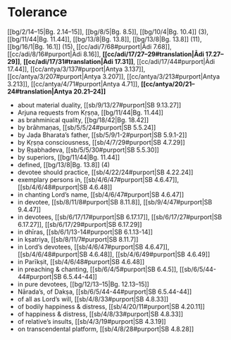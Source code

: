 # Tolerance

[[bg/2/14–15|Bg. 2.14–15]], [[bg/8/5|Bg. 8.5]], [[bg/10/4|Bg. 10.4]] (3), [[bg/11/44|Bg. 11.44]], [[bg/13/8|Bg. 13.8]], [[bg/13/8|Bg. 13.8]] (11), [[bg/16/1|Bg. 16.1]] (15), [[cc/adi/7/68#purport|Ādi 7.68]], [[cc/adi/8/16#purport|Ādi 8.16]], **[[cc/adi/17/27–29#translation|Ādi 17.27–29]]**, **[[cc/adi/17/31#translation|Ādi 17.31]]**, [[cc/adi/17/44#purport|Ādi 17.44]], [[cc/antya/3/137#purport|Antya 3.137]], [[cc/antya/3/207#purport|Antya 3.207]], [[cc/antya/3/213#purport|Antya 3.213]], [[cc/antya/4/71#purport|Antya 4.71]], **[[cc/antya/20/21–24#translation|Antya 20.21–24]]**

* about material duality, [[sb/9/13/27#purport|SB 9.13.27]]
* Arjuna requests from Kṛṣṇa, [[bg/11/44|Bg. 11.44]]
* as brahminical quality, [[bg/18/42|Bg. 18.42]]
* by brāhmaṇas, [[sb/5/5/24#purport|SB 5.5.24]]
* by Jaḍa Bharata’s father, [[sb/5/9/1-2#purport|SB 5.9.1-2]]
* by Kṛṣṇa consciousness, [[sb/4/7/29#purport|SB 4.7.29]]
* by Ṛṣabhadeva, [[sb/5/5/30#purport|SB 5.5.30]]
* by superiors, [[bg/11/44|Bg. 11.44]]
* defined, [[bg/13/8|Bg. 13.8]] (4)
* devotee should practice, [[sb/4/22/24#purport|SB 4.22.24]]
* exemplary persons in, [[sb/4/6/47#purport|SB 4.6.47]], [[sb/4/6/48#purport|SB 4.6.48]]
* in chanting Lord’s name, [[sb/4/6/47#purport|SB 4.6.47]]
* in devotee, [[sb/8/11/8#purport|SB 8.11.8]], [[sb/9/4/47#purport|SB 9.4.47]]
* in devotees, [[sb/6/17/17#purport|SB 6.17.17]], [[sb/6/17/27#purport|SB 6.17.27]], [[sb/6/17/29#purport|SB 6.17.29]]
* in dhīras, [[sb/6/1/13-14#purport|SB 6.1.13-14]]
* in kṣatriya, [[sb/8/11/7#purport|SB 8.11.7]]
* in Lord’s devotees, [[sb/4/6/47#purport|SB 4.6.47]], [[sb/4/6/48#purport|SB 4.6.48]], [[sb/4/6/49#purport|SB 4.6.49]]
* in Parīkṣit, [[sb/4/6/48#purport|SB 4.6.48]]
* in preaching & chanting, [[sb/6/4/5#purport|SB 6.4.5]], [[sb/6/5/44-44#purport|SB 6.5.44-44]]
* in pure devotees, [[bg/12/13–15|Bg. 12.13–15]]
* Nārada’s, of Dakṣa, [[sb/6/5/44-44#purport|SB 6.5.44-44]]
* of all as Lord’s will, [[sb/4/8/33#purport|SB 4.8.33]]
* of bodily happiness & distress, [[sb/4/20/11#purport|SB 4.20.11]]
* of happiness & distress, [[sb/4/8/33#purport|SB 4.8.33]]
* of relative’s insults, [[sb/4/3/19#purport|SB 4.3.19]]
* on transcendental platform, [[sb/4/8/28#purport|SB 4.8.28]]
